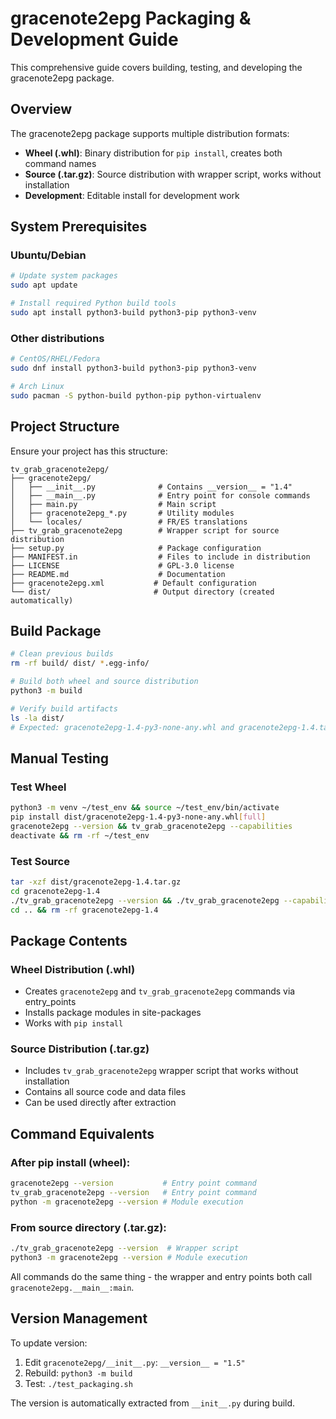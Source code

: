# gracenote2epg Packaging & Development Guide

This comprehensive guide covers building, testing, and developing the gracenote2epg package.

## Overview

The gracenote2epg package supports multiple distribution formats:

- **Wheel (.whl)**: Binary distribution for `pip install`, creates both command names
- **Source (.tar.gz)**: Source distribution with wrapper script, works without installation
- **Development**: Editable install for development work

## System Prerequisites

### Ubuntu/Debian
```bash
# Update system packages
sudo apt update

# Install required Python build tools
sudo apt install python3-build python3-pip python3-venv
```

### Other distributions
```bash
# CentOS/RHEL/Fedora
sudo dnf install python3-build python3-pip python3-venv

# Arch Linux
sudo pacman -S python-build python-pip python-virtualenv
```

## Project Structure

Ensure your project has this structure:

```
tv_grab_gracenote2epg/
├── gracenote2epg/
│   ├── __init__.py              # Contains __version__ = "1.4"
│   ├── __main__.py              # Entry point for console commands
│   ├── main.py                  # Main script
│   ├── gracenote2epg_*.py       # Utility modules
│   └── locales/                 # FR/ES translations
├── tv_grab_gracenote2epg        # Wrapper script for source distribution
├── setup.py                     # Package configuration
├── MANIFEST.in                  # Files to include in distribution
├── LICENSE                      # GPL-3.0 license
├── README.md                    # Documentation
├── gracenote2epg.xml           # Default configuration
└── dist/                       # Output directory (created automatically)
```

## Build Package

```bash
# Clean previous builds
rm -rf build/ dist/ *.egg-info/

# Build both wheel and source distribution
python3 -m build

# Verify build artifacts
ls -la dist/
# Expected: gracenote2epg-1.4-py3-none-any.whl and gracenote2epg-1.4.tar.gz
```

## Manual Testing

### Test Wheel
```bash
python3 -m venv ~/test_env && source ~/test_env/bin/activate
pip install dist/gracenote2epg-1.4-py3-none-any.whl[full]
gracenote2epg --version && tv_grab_gracenote2epg --capabilities
deactivate && rm -rf ~/test_env
```

### Test Source
```bash
tar -xzf dist/gracenote2epg-1.4.tar.gz
cd gracenote2epg-1.4
./tv_grab_gracenote2epg --version && ./tv_grab_gracenote2epg --capabilities
cd .. && rm -rf gracenote2epg-1.4
```

## Package Contents

### Wheel Distribution (.whl)
- Creates `gracenote2epg` and `tv_grab_gracenote2epg` commands via entry_points
- Installs package modules in site-packages
- Works with `pip install`

### Source Distribution (.tar.gz)  
- Includes `tv_grab_gracenote2epg` wrapper script that works without installation
- Contains all source code and data files
- Can be used directly after extraction

## Command Equivalents

### After pip install (wheel):
```bash
gracenote2epg --version           # Entry point command
tv_grab_gracenote2epg --version   # Entry point command  
python -m gracenote2epg --version # Module execution
```

### From source directory (.tar.gz):
```bash
./tv_grab_gracenote2epg --version  # Wrapper script
python3 -m gracenote2epg --version # Module execution
```

All commands do the same thing - the wrapper and entry points both call `gracenote2epg.__main__:main`.

## Version Management

To update version:
1. Edit `gracenote2epg/__init__.py`: `__version__ = "1.5"`
2. Rebuild: `python3 -m build`
3. Test: `./test_packaging.sh`

The version is automatically extracted from `__init__.py` during build.
